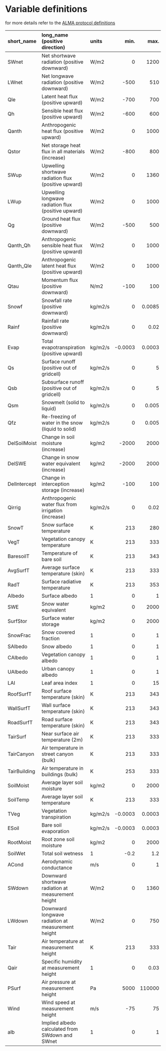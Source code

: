 # Variable definitions

for more details refer to the [ALMA protocol definitions](https://www.lmd.jussieu.fr/~polcher/ALMA/convention_output_3.html)

| short_name   | long_name (positive direction)                       | units   |  min.  |  max. | 
|:-------------|:-----------------------------------------------------|:--------|-----------:|------------:|
| SWnet        | Net shortwave radiation (positive downward)          | W/m2    |     0      |   1200      |
| LWnet        | Net longwave radiation (positive downward)           | W/m2    |  -500      |    510      |
| Qle          | Latent heat flux (positive upward)                   | W/m2    |  -700      |    700      |
| Qh           | Sensible heat flux (positive upward)                 | W/m2    |  -600      |    600      |
| Qanth        | Anthropogenic heat flux (positive upward)            | W/m2    |     0      |   1000      |
| Qstor        | Net storage heat flux in all materials (increase)    | W/m2    |  -800      |    800      |
| SWup         | Upwelling shortwave radiation flux (positive upward) | W/m2    |     0      |   1360      |
| LWup         | Upwelling longwave radiation flux (positive upward)  | W/m2    |     0      |   1000      |
| Qg           | Ground heat flux (positive downward)                 | W/m2    |  -500      |    500      |
| Qanth_Qh     | Anthropogenic sensible heat flux (positive upward)   | W/m2    |     0      |   1000      |
| Qanth_Qle    | Anthropogenic latent heat flux (positive upward)     | W/m2    |     0      |   1000      |
| Qtau         | Momentum flux (positive downward)                    | N/m2    |  -100      |    100      |
| Snowf        | Snowfall rate (positive downward)                    | kg/m2/s |     0      |      0.0085 |
| Rainf        | Rainfall rate (positive downward)                    | kg/m2/s |     0      |      0.02   |
| Evap         | Total evapotranspiration (positive upward)           | kg/m2/s |    -0.0003 |      0.0003 |
| Qs           | Surface runoff (positive out of gridcell)            | kg/m2/s |     0      |      5      |
| Qsb          | Subsurface runoff (positive out of gridcell)         | kg/m2/s |     0      |      5      |
| Qsm          | Snowmelt (solid to liquid)                           | kg/m2/s |     0      |      0.005  |
| Qfz          | Re-freezing of water in the snow (liquid to solid)   | kg/m2/s |     0      |      0.005  |
| DelSoilMoist | Change in soil moisture (increase)                   | kg/m2   | -2000      |   2000      |
| DelSWE       | Change in snow water equivalent (increase)           | kg/m2   | -2000      |   2000      |
| DelIntercept | Change in interception storage (increase)            | kg/m2   |  -100      |    100      |
| Qirrig       | Anthropogenic water flux from irrigation (increase)  | kg/m2/s |     0      |      0.02   |
| SnowT        | Snow surface temperature                             | K       |   213      |    280      |
| VegT         | Vegetation canopy temperature                        | K       |   213      |    333      |
| BaresoilT    | Temperature of bare soil                             | K       |   213      |    343      |
| AvgSurfT     | Average surface temperature (skin)                   | K       |   213      |    333      |
| RadT         | Surface radiative temperature                        | K       |   213      |    353      |
| Albedo       | Surface albedo                                       | 1       |     0      |      1      |
| SWE          | Snow water equivalent                                | kg/m2   |     0      |   2000      |
| SurfStor     | Surface water storage                                | kg/m2   |     0      |   2000      |
| SnowFrac     | Snow covered fraction                                | 1       |     0      |      1      |
| SAlbedo      | Snow albedo                                          | 1       |     0      |      1      |
| CAlbedo      | Vegetation canopy albedo                             | 1       |     0      |      1      |
| UAlbedo      | Urban canopy albedo                                  | 1       |     0      |      1      |
| LAI          | Leaf area index                                      | 1       |     0      |     15      |
| RoofSurfT    | Roof surface temperature (skin)                      | K       |   213      |    343      |
| WallSurfT    | Wall surface temperature (skin)                      | K       |   213      |    343      |
| RoadSurfT    | Road surface temperature (skin)                      | K       |   213      |    343      |
| TairSurf     | Near surface air temperature (2m)                    | K       |   213      |    333      |
| TairCanyon   | Air temperature in street canyon (bulk)              | K       |   213      |    333      |
| TairBuilding | Air temperature in buildings (bulk)                  | K       |   253      |    333      |
| SoilMoist    | Average layer soil moisture                          | kg/m2   |     0      |   2000      |
| SoilTemp     | Average layer soil temperature                       | K       |   213      |    333      |
| TVeg         | Vegetation transpiration                             | kg/m2/s |    -0.0003 |      0.0003 |
| ESoil        | Bare soil evaporation                                | kg/m2/s |    -0.0003 |      0.0003 |
| RootMoist    | Root zone soil moisture                              | kg/m2   |     0      |   2000      |
| SoilWet      | Total soil wetness                                   | 1       |    -0.2    |      1.2    |
| ACond        | Aerodynamic conductance                              | m/s     |     0      |      1      |
| SWdown       | Downward shortwave radiation at measurement height   | W/m2    |     0      |   1360      |
| LWdown       | Downward longwave radiation at measurement height    | W/m2    |     0      |    750      |
| Tair         | Air temperature at measurement height                | K       |   213      |    333      |
| Qair         | Specific humidity at measurement height              | 1       |     0      |      0.03   |
| PSurf        | Air pressure at measurement height                   | Pa      |  5000      | 110000      |
| Wind         | Wind speed at measurement height                     | m/s     |   -75      |     75      |
| alb          | Implied albedo calculated from SWdown and SWnet      | 1       |     0      |      1      |
